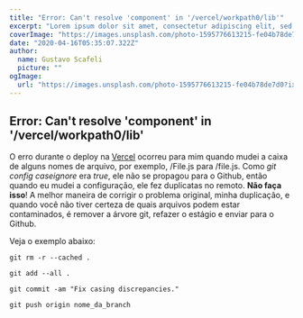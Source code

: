 ```yaml
---
title: "Error: Can't resolve 'component' in '/vercel/workpath0/lib'"
excerpt: "Lorem ipsum dolor sit amet, consectetur adipiscing elit, sed do eiusmod tempor incididunt ut labore et dolore magna aliqua. Praesent elementum facilisis leo vel fringilla est ullamcorper eget. At imperdiet dui accumsan sit amet nulla facilities morbi tempus."
coverImage: "https://images.unsplash.com/photo-1595776613215-fe04b78de7d0?ixid=MnwxMjA3fDB8MHxwaG90by1wYWdlfHx8fGVufDB8fHx8&ixlib=rb-1.2.1&auto=format&fit=crop&w=1050&q=80"
date: "2020-04-16T05:35:07.322Z"
author:
  name: Gustavo Scafeli
  picture: ""
ogImage:
  url: "https://images.unsplash.com/photo-1595776613215-fe04b78de7d0?ixid=MnwxMjA3fDB8MHxwaG90by1wYWdlfHx8fGVufDB8fHx8&ixlib=rb-1.2.1&auto=format&fit=crop&w=1050&q=80"
---
```


## Error: Can't resolve 'component' in '/vercel/workpath0/lib'

O erro durante o deploy na [Vercel](https://vercel.com/) ocorreu para mim quando mudei a caixa de alguns nomes de arquivo, por exemplo, /File.js para /file.js. Como _git config caseignore_ era _true_, ele não se propagou para o Github, então quando eu mudei a configuração, ele fez duplicatas no remoto. **Não faça isso**! A melhor maneira de corrigir o problema original, minha duplicação, e quando você não tiver certeza de quais arquivos podem estar contaminados, é remover a árvore git, refazer o estágio e enviar para o Github.

Veja o exemplo abaixo:

```shell
git rm -r --cached .
```

```shell
git add --all .
```

```shell
git commit -am "Fix casing discrepancies."
```

```shell
git push origin nome_da_branch
```
